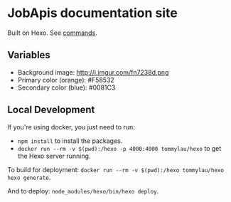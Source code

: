 # JobApis documentation site

Built on Hexo. See [commands](https://hexo.io/docs/commands.html).

## Variables
- Background image: http://i.imgur.com/fn7238d.png
- Primary color (orange): #F58532
- Secondary color (blue): #0081C3

## Local Development

If you're using docker, you just need to run:

- `npm install` to install the packages.
- `docker run --rm -v $(pwd):/hexo -p 4000:4000 tommylau/hexo` to get the Hexo server running.

To build for deployment: `docker run --rm -v $(pwd):/hexo tommylau/hexo hexo generate`.

And to deploy: `node_modules/hexo/bin/hexo deploy`.
